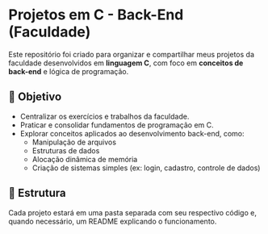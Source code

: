 # Projetos em C - Back-End (Faculdade)

Este repositório foi criado para organizar e compartilhar meus projetos da faculdade desenvolvidos em **linguagem C**, com foco em **conceitos de back-end** e lógica de programação.

## 🎯 Objetivo
- Centralizar os exercícios e trabalhos da faculdade.  
- Praticar e consolidar fundamentos de programação em C.  
- Explorar conceitos aplicados ao desenvolvimento back-end, como:  
  - Manipulação de arquivos  
  - Estruturas de dados  
  - Alocação dinâmica de memória  
  - Criação de sistemas simples (ex: login, cadastro, controle de dados)  

## 📂 Estrutura
Cada projeto estará em uma pasta separada com seu respectivo código e, quando necessário, um README explicando o funcionamento.


